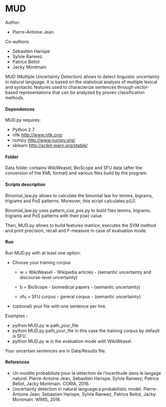 # MUD

Author:
 + Pierre-Antoine Jean
 
Co-authors:
 + Sebastien Harispe
 + Sylvie Ranwez
 + Patrice Bellot
 + Jacky Montmain

MUD (Multiple Uncertainty Detection) allows to detect linguistic uncertainty in natural language. It is based on the statistical analysis of multiple lexical and syntactic features used to characterize sentences through vector-based representations that can be analyzed by proven classification methods.

#### Dependences ####
MUD.py requires:
 + Python 2.7
 + nltk http://www.nltk.org/
 + numpy http://www.numpy.org/
 + sklearn http://scikit-learn.org/stable/

#### Folder ####
Data folder contains WikiWeasel, BioScope and SFU data (after the conversion of the XML format) and various files build by the program.

#### Scripts description ####
Binomial_law.py allows to calculate the binomial law for lemms, bigrams, trigrams and PoS patterns. Moreover, this script calculates p(U).

Binomial_law.py uses pattern_cue_pos.py to build files lemms, bigrams, trigrams and PoS patterns with their p(w) value.

Then, MUD.py allows to build features matrice, executes the SVM method and print precision, recall and F-measure in case of evaluation mode.

#### Run ####
Run MUD.py with at least one option:
 + Choose your training corpus
 
	* w = WikiWeasel - Wikipedia articles - (semantic uncertainty and discourse-level uncertainty)
 
	* b = BioScope - biomedical papers - (semantic uncertainty)

 	* sfu = SFU corpus - gereral corpus - (semantic uncertainty)
 + (optional) your file with one sentence per line.

Examples :
 + python MUD.py w path_your_file
 + python MUD.py path_your_file in this case the training corpus by default is SFU.
 + python MUD.py w is the evaluation mode with WikiWeasel.

Your uncertain sentences are in Data/Results file.

#### References ####
 + Un modèle probabiliste pour la détection de l’incertitude dans le langage naturel. Pierre-Antoine Jean, Sebastien Harispe, Sylvie Ranwez, Patrice Bellot, Jacky Montmain. CORIA, 2016.
 + Uncertainty detection in natural language:a probabilistic model. Pierre-Antoine Jean, Sebastien Harispe, Sylvie Ranwez, Patrice Bellot, Jacky Montmain. WIMS, 2016.

